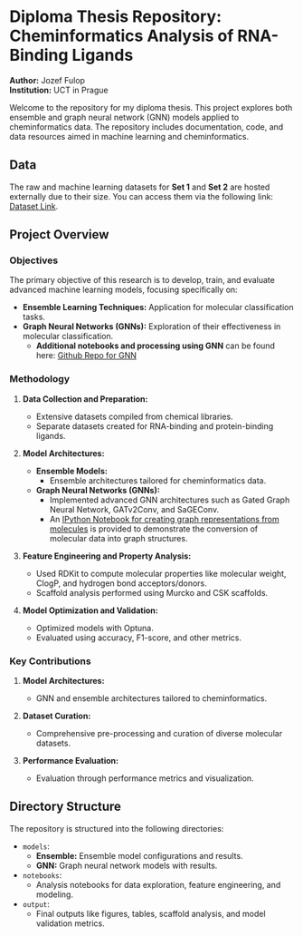 # Diploma Thesis Repository: Cheminformatics Analysis of RNA-Binding Ligands

**Author:** Jozef Fulop  
**Institution:** UCT in Prague  

Welcome to the repository for my diploma thesis. This project explores both ensemble and graph neural network (GNN) models applied to cheminformatics data. The repository includes documentation, code, and data resources aimed in machine learning and cheminformatics.

## Data

The raw and machine learning datasets for **Set 1** and **Set 2** are hosted externally due to their size. You can access them via the following link: [Dataset Link](https://owncloud.cesnet.cz/index.php/s/juPLpmojqktq0IU).

## Project Overview

### Objectives

The primary objective of this research is to develop, train, and evaluate advanced machine learning models, focusing specifically on:

- **Ensemble Learning Techniques:** Application for molecular classification tasks.
- **Graph Neural Networks (GNNs):** Exploration of their effectiveness in molecular classification.
  - **Additional notebooks and processing using GNN** can be found here: [Github Repo for GNN](https://github.com/fulopjoz/gnn-rna-ligands-thesis/tree/master)

### Methodology

1. **Data Collection and Preparation:**  
   - Extensive datasets compiled from chemical libraries.  
   - Separate datasets created for RNA-binding and protein-binding ligands.
     
2. **Model Architectures:**  
   - **Ensemble Models:**  
     - Ensemble architectures tailored for cheminformatics data.  
   - **Graph Neural Networks (GNNs):**  
     - Implemented advanced GNN architectures such as Gated Graph Neural Network, GATv2Conv, and SaGEConv.  
     - An [IPython Notebook for creating graph representations from molecules](models/gnn/mol2graphs.ipynb) is provided to demonstrate the conversion of molecular data into graph structures.

3. **Feature Engineering and Property Analysis:**  
   - Used RDKit to compute molecular properties like molecular weight, ClogP, and hydrogen bond acceptors/donors.
   - Scaffold analysis performed using Murcko and CSK scaffolds.

4. **Model Optimization and Validation:**  
   - Optimized models with Optuna.  
   - Evaluated using accuracy, F1-score, and other metrics.

### Key Contributions

1. **Model Architectures:**  
   - GNN and ensemble architectures tailored to cheminformatics.

2. **Dataset Curation:**  
   - Comprehensive pre-processing and curation of diverse molecular datasets.

3. **Performance Evaluation:**  
   - Evaluation through performance metrics and visualization.

## Directory Structure

The repository is structured into the following directories:

- `models`:  
  - **Ensemble:** Ensemble model configurations and results.  
  - **GNN:** Graph neural network models with results.
- `notebooks`:  
  - Analysis notebooks for data exploration, feature engineering, and modeling.
- `output`:  
  - Final outputs like figures, tables, scaffold analysis, and model validation metrics.

